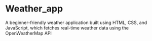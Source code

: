 # Weather_app
 A beginner-friendly weather application built using HTML, CSS, and JavaScript, which fetches real-time weather data using the OpenWeatherMap API
